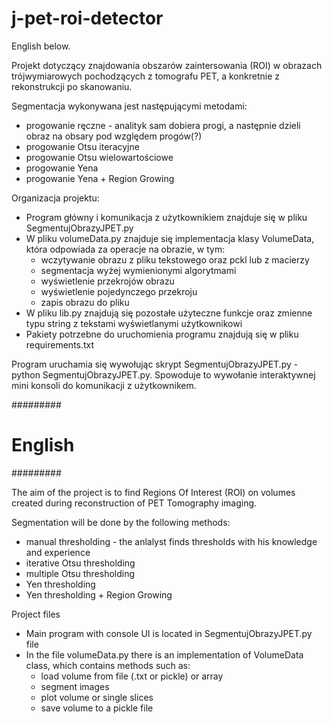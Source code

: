 # j-pet-roi-detector
English below.

Projekt dotyczący znajdowania obszarów zaintersowania (ROI) w obrazach trójwymiarowych pochodzących z tomografu PET, a konkretnie z rekonstrukcji po skanowaniu.

Segmentacja wykonywana jest następującymi metodami:
- progowanie ręczne - analityk sam dobiera progi, a następnie dzieli obraz na obsary pod względem progów(?)
- progowanie Otsu iteracyjne
- progowanie Otsu wielowartościowe
- progowanie Yena
- progowanie Yena + Region Growing

Organizacja projektu:
* Program główny i komunikacja z użytkownikiem znajduje się w pliku SegmentujObrazyJPET.py
* W pliku volumeData.py znajduje się implementacja klasy VolumeData, która odpowiada za operacje na obrazie, w tym:
  - wczytywanie obrazu z pliku tekstowego oraz pckl lub z macierzy
  - segmentacja wyżej wymienionymi algorytmami
  - wyświetlenie przekrojów obrazu
  - wyświetlenie pojedynczego przekroju
  - zapis obrazu do pliku
* W pliku lib.py znajdują się pozostałe użyteczne funkcje oraz zmienne typu string z tekstami wyświetlanymi użytkownikowi
* Pakiety potrzebne do uruchomienia programu znajdują się w pliku requirements.txt

Program uruchamia się wywołując skrypt SegmentujObrazyJPET.py - python SegmentujObrazyJPET.py. Spowoduje to wywołanie interaktywnej mini konsoli do komunikacji z użytkownikem.

  #########
#  English   #
  #########

The aim of the project is to find Regions Of Interest (ROI) on volumes created during reconstruction of PET Tomography imaging.

Segmentation will be done by the following methods:
- manual thresholding - the anlalyst finds thresholds with his knowledge and experience
- iterative Otsu thresholding
- multiple Otsu thresholding
- Yen thresholding
- Yen thresholding + Region Growing

Project files
* Main program with console UI is located in SegmentujObrazyJPET.py file
* In the file volumeData.py there is an implementation of VolumeData class, which contains methods such as:
    - load volume from file (.txt or pickle) or array
    - segment images 
    - plot volume or single slices
    - save volume to a pickle file
